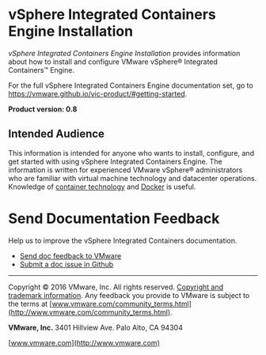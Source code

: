 # vSphere Integrated Containers Engine Installation

*vSphere Integrated Containers Engine Installation* provides information about how to install and configure VMware vSphere&reg; Integrated Containers&trade; Engine.

For the full vSphere Integrated Containers Engine documentation set, go to https://vmware.github.io/vic-product/#getting-started.

**Product version: 0.8**

## Intended Audience

This information is intended for anyone who wants to install, configure, and get started with using vSphere Integrated Containers Engine. The information is written for experienced VMware vSphere&reg; administrators who are familiar with virtual machine technology and datacenter operations. Knowledge of [container technology](https://en.wikipedia.org/wiki/Operating-system-level_virtualization) and [Docker](https://docs.docker.com/) is useful.

# Send Documentation Feedback #

Help us to improve the vSphere Integrated Containers documentation. 

- <a href="mailto:docfeedback@vmware.com?subject=vSphere Integrated Containers&body=Please include the document name, HTML link, PDF page number, and section heading in your feedback. Thank you!">Send doc feedback to VMware</a>
- [Submit a doc issue in Github](https://github.com/vmware/vic-product/issues)

----------

Copyright &copy; 2016 VMware, Inc. All rights reserved. [Copyright and trademark information](http://pubs.vmware.com/copyright-trademark.html). Any feedback you provide to VMware is subject to the terms at [www.vmware.com/community_terms.html](http://www.vmware.com/community_terms.html).

**VMware, Inc.**
3401 Hillview Ave.
Palo Alto, CA 94304

[www.vmware.com](http://www.vmware.com)
